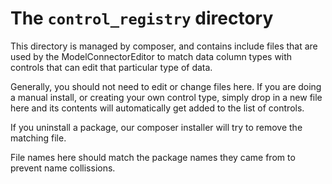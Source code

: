 # The `control_registry` directory

This directory is managed by composer, and contains include files that are used
by the ModelConnectorEditor to match data column types with controls that can
edit that particular type of data. 

Generally, you should not need to edit or change files here. If you are doing a manual
install, or creating your own control type, simply drop in a new file here and its contents will
automatically get added to the list of controls.

If you uninstall a package, our composer installer will try to remove the matching file.

File names here should match the package names they came from to prevent name collissions.